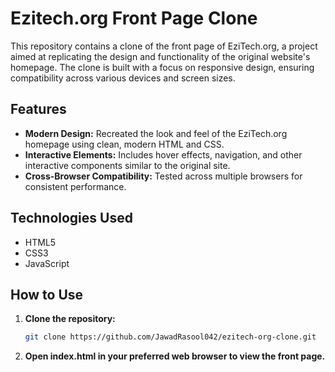 # Ezitech.org Front Page Clone

This repository contains a clone of the front page of EziTech.org, a project aimed at replicating the design and functionality of the original website's homepage. The clone is built with a focus on responsive design, ensuring compatibility across various devices and screen sizes.

## Features

- **Modern Design:** Recreated the look and feel of the EziTech.org homepage using clean, modern HTML and CSS.
- **Interactive Elements:** Includes hover effects, navigation, and other interactive components similar to the original site.
- **Cross-Browser Compatibility:** Tested across multiple browsers for consistent performance.

## Technologies Used

- HTML5
- CSS3
- JavaScript

## How to Use

1. **Clone the repository:** 
   ```bash
   git clone https://github.com/JawadRasool042/ezitech-org-clone.git
   ```
2. **Open index.html in your preferred web browser to view the front page.**
